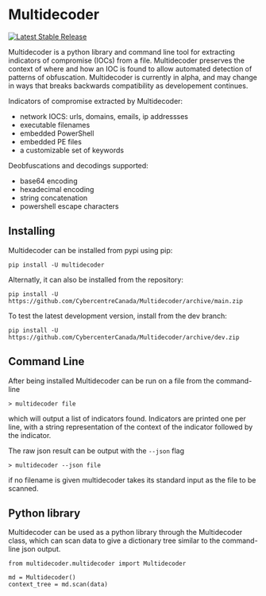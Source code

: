 # Multidecoder

<a href="https://pypi.org/project/multidecoder/#history"><img src="https://img.shields.io/pypi/v/multidecoder.svg" alt="Latest Stable Release"></a>

Multidecoder is a python library and command line tool for extracting indicators of compromise (IOCs) from a file.
Multidecoder preserves the context of where and how an IOC is found to allow automated detection of patterns of obfuscation.
Multidecoder is currently in alpha, and may change in ways that breaks backwards compatibility as developement continues.

Indicators of compromise extracted by Multidecoder:
- network IOCS: urls, domains, emails, ip addressses
- executable filenames
- embedded PowerShell
- embedded PE files
- a customizable set of keywords

Deobfuscations and decodings supported:
- base64 encoding
- hexadecimal encoding
- string concatenation
- powershell escape characters

## Installing

Multidecoder can be installed from pypi using pip:
```
pip install -U multidecoder
```

Alternatly, it can also be installed from the repository:
```
pip install -U https://github.com/CybercentreCanada/Multidecoder/archive/main.zip
```

To test the latest development version, install from the dev branch:
```
pip install -U https://github.com/CybercenterCanada/Multidecoder/archive/dev.zip
```

## Command Line

After being installed Multidecoder can be run on a file from the command-line
```
> multidecoder file
```
which will output a list of indicators found.
Indicators are printed one per line, with a string representation of the context of the indicator followed by the indicator.

The raw json result can be output with the `--json` flag
```
> multidecoder --json file
```

if no filename is given multidecoder takes its standard input as the file to be scanned.

## Python library

Multidecoder can be used as a python library through the Multidecoder class,
which can scan data to give a dictionary tree similar to the command-line json output.
```
from multidecoder.multidecoder import Multidecoder

md = Multidecoder()
context_tree = md.scan(data)
```
